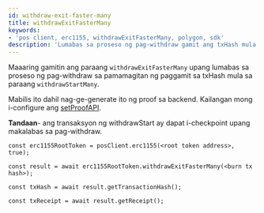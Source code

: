 ```yaml
---
id: withdraw-exit-faster-many
title: withdrawExitFasterMany
keywords:
- 'pos client, erc1155, withdrawExitFasterMany, polygon, sdk'
description: 'Lumabas sa proseso ng pag-withdraw gamit ang txHash mula sa withdrawStartMany.'
---
```


Maaaring gamitin ang paraang `withdrawExitFasterMany` upang lumabas sa proseso ng pag-withdraw sa pamamagitan ng paggamit sa txHash mula sa paraang `withdrawStartMany`.

Mabilis ito dahil nag-ge-generate ito ng proof sa backend. Kailangan mong i-configure ang [setProofAPI](/docs/develop/ethereum-polygon/matic-js/set-proof-api).


**Tandaan**- ang transaksyon ng withdrawStart ay dapat i-checkpoint upang makalabas sa pag-withdraw.

```
const erc1155RootToken = posClient.erc1155(<root token address>, true);

const result = await erc1155RootToken.withdrawExitFasterMany(<burn tx hash>);

const txHash = await result.getTransactionHash();

const txReceipt = await result.getReceipt();

```
